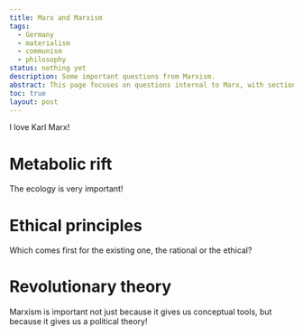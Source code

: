 ```yaml
---
title: Marx and Marxism
tags:
  - Germany
  - materialism
  - communism
  - philosophy
status: nothing yet
description: Some important questions from Marxism.
abstract: This page focuses on questions internal to Marx, with sections introducing important topics that will be explored on their own pages
toc: true
layout: post
---
```


I love Karl Marx!

# Metabolic rift

The ecology is very important!

# Ethical principles

Which comes first for the existing one, the rational or the ethical?

# Revolutionary theory

Marxism is important not just because it gives us conceptual tools, but because it gives us a political theory!
